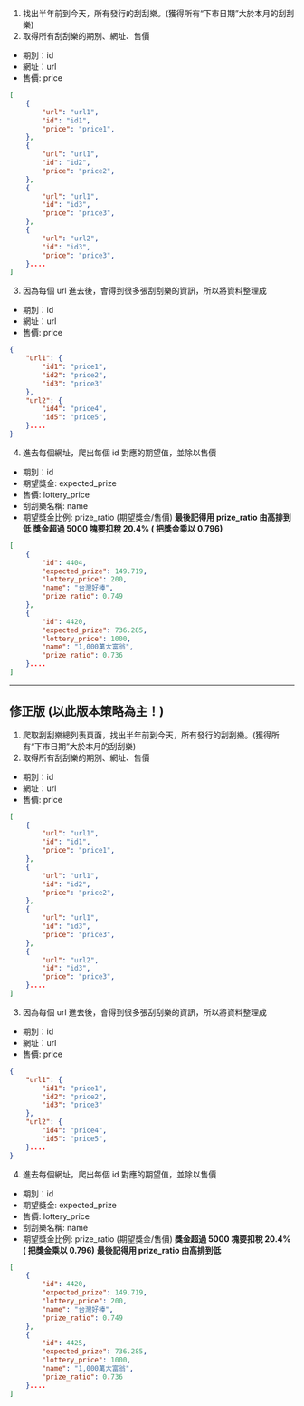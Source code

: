 1. 找出半年前到今天，所有發行的刮刮樂。(獲得所有“下市日期”大於本月的刮刮樂)
2. 取得所有刮刮樂的期別、網址、售價
- 期別：id
- 網址：url
- 售價: price
```json
[
    {
        "url": "url1",
        "id": "id1",
        "price": "price1",
    },
    {
        "url": "url1",
        "id": "id2",
        "price": "price2",
    },
    {
        "url": "url1",
        "id": "id3",
        "price": "price3",
    },
    {
        "url": "url2",
        "id": "id3",
        "price": "price3",
    }....
]
```
3. 因為每個 url 進去後，會得到很多張刮刮樂的資訊，所以將資料整理成
- 期別：id
- 網址：url
- 售價: price
```json
{
    "url1": {
        "id1": "price1",
        "id2": "price2",
        "id3": "price3"
    },
    "url2": {
        "id4": "price4",
        "id5": "price5",
    }....
}
```
4. 進去每個網址，爬出每個 id 對應的期望值，並除以售價
- 期別：id
- 期望獎金: expected_prize
- 售價: lottery_price
- 刮刮樂名稱: name
- 期望獎金比例: prize_ratio (期望獎金/售價)
**最後記得用 prize_ratio 由高排到低**
**獎金超過 5000 塊要扣稅 20.4% ( 把獎金乘以 0.796)** 
```json
[
    {
        "id": 4404,
        "expected_prize": 149.719,
        "lottery_price": 200,
        "name": "台灣好棒",
        "prize_ratio": 0.749
    },
    {
        "id": 4420,
        "expected_prize": 736.285,
        "lottery_price": 1000,
        "name": "1,000萬大富翁",
        "prize_ratio": 0.736
    }....
]
```

---

##  修正版 (以此版本策略為主！)

1. 爬取刮刮樂總列表頁面，找出半年前到今天，所有發行的刮刮樂。(獲得所有“下市日期”大於本月的刮刮樂)
2. 取得所有刮刮樂的期別、網址、售價
- 期別：id
- 網址：url
- 售價: price
```json
[
    {
        "url": "url1",
        "id": "id1",
        "price": "price1",
    },
    {
        "url": "url1",
        "id": "id2",
        "price": "price2",
    },
    {
        "url": "url1",
        "id": "id3",
        "price": "price3",
    },
    {
        "url": "url2",
        "id": "id3",
        "price": "price3",
    }....
]
```
3. 因為每個 url 進去後，會得到很多張刮刮樂的資訊，所以將資料整理成
- 期別：id
- 網址：url
- 售價: price
```json
{
    "url1": {
        "id1": "price1",
        "id2": "price2",
        "id3": "price3"
    },
    "url2": {
        "id4": "price4",
        "id5": "price5",
    }....
}
```
4. 進去每個網址，爬出每個 id 對應的期望值，並除以售價
- 期別：id
- 期望獎金: expected_prize
- 售價: lottery_price
- 刮刮樂名稱: name
- 期望獎金比例: prize_ratio (期望獎金/售價)
**獎金超過 5000 塊要扣稅 20.4% ( 把獎金乘以 0.796)** 
**最後記得用 prize_ratio 由高排到低**
```json
[
    {
        "id": 4420,
        "expected_prize": 149.719,
        "lottery_price": 200,
        "name": "台灣好棒",
        "prize_ratio": 0.749
    },
    {
        "id": 4425,
        "expected_prize": 736.285,
        "lottery_price": 1000,
        "name": "1,000萬大富翁",
        "prize_ratio": 0.736
    }....
]
```